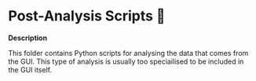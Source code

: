 # Post-Analysis Scripts 🐁

__Description__

This folder contains Python scripts for analysing the data that comes from the GUI. This type of analysis is usually too speciailised to be included in the GUI itself.
